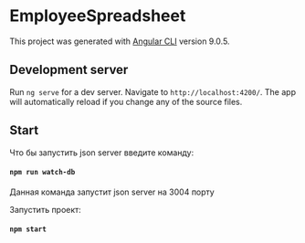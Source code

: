 # EmployeeSpreadsheet

This project was generated with [Angular CLI](https://github.com/angular/angular-cli) version 9.0.5.

## Development server

Run `ng serve` for a dev server. Navigate to `http://localhost:4200/`. The app will automatically reload if you change any of the source files.

## Start

Что бы запустить json server введите команду:
#### `npm run watch-db`
Данная команда запустит json server на 3004 порту

Запустить проект: 
#### `npm start`
